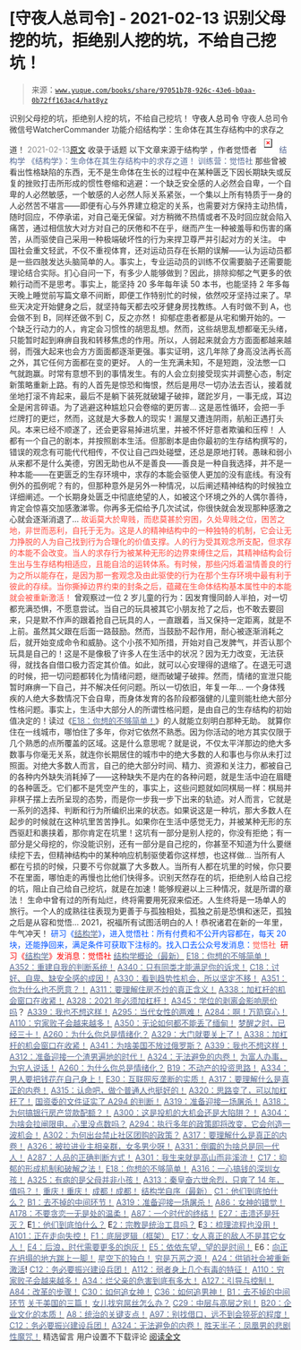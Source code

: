 # [守夜人总司令] - 2021-02-13 识别父母挖的坑，拒绝别人挖的坑，不给自己挖坑！

> 来源：[`www.yuque.com/books/share/97051b78-926c-43e6-b0aa-0b72ff163ac4/hat8yz`](https://www.yuque.com/books/share/97051b78-926c-43e6-b0aa-0b72ff163ac4/hat8yz)

<ne-p id="520f42f3293818f927861ebbd5b15da4_p_0" data-lake-id="520f42f3293818f927861ebbd5b15da4_p_0"><ne-text id="uc75fb9fb" style="color: rgb(51, 51, 51);">识别父母挖的坑，拒绝别人挖的坑，不给自己挖坑！</ne-text></ne-p> <ne-p id="f007f21ee819ac2af53948748f22cef6" data-lake-id="f007f21ee819ac2af53948748f22cef6"><ne-text id="u24c78d53" ne-fontsize="14">守夜人总司令</ne-text></ne-p> <ne-p id="84718c2323ac9fec4b33a38a64206212" data-lake-id="84718c2323ac9fec4b33a38a64206212"><ne-text id="uc7736ffa" ne-fontsize="14" ne-bold="true" style="color: rgb(51, 51, 51);">守夜人总司令</ne-text></ne-p> <ne-p id="1d18eb4fe023f58526361639eb6484bd" data-lake-id="1d18eb4fe023f58526361639eb6484bd"><ne-text id="ucebb01e4" ne-fontsize="14" style="color: rgb(51, 51, 51);">微信号</ne-text><ne-text id="ud356591f" ne-fontsize="14" style="color: rgb(51, 51, 51);">WatcherCommander</ne-text></ne-p> <ne-p id="47417e53eb18b25fa6b48b6207882d65" data-lake-id="47417e53eb18b25fa6b48b6207882d65"><ne-text id="u2d423971" ne-fontsize="14" style="color: rgb(51, 51, 51);">功能介绍</ne-text><ne-text id="u8ffa167a" ne-fontsize="14" style="color: rgb(51, 51, 51);">结构学：生命体在其生存结构中的求存之道！</ne-text></ne-p> <ne-p id="013f60d7453ada8a7cd8ee310ec455e2" data-lake-id="013f60d7453ada8a7cd8ee310ec455e2"><ne-text id="u619b3574" style="color: rgb(140, 140, 140);">2021-02-13</ne-text>[<ne-text id="uac5c87ea" ne-fontsize="14">原文</ne-text>](https://mp.weixin.qq.com/s?__biz=MzAxNDk1NjI2Mw==&mid=2247486426&idx=1&sn=8707934ad2fe2f8017d6b7810fd61c17&chksm=9b8a2852acfda1441fded7bab2456dd2493073ad3e5d541e1080d1739879b86c25a3a61df79a&scene=27#wechat_redirect&cpage=10)</ne-p> <ne-p id="a910c3b2720d629129a7f2eb62b65b5a" data-lake-id="a910c3b2720d629129a7f2eb62b65b5a"><ne-text id="u841fea78" style="color: rgb(51, 51, 51);">收录于话题</ne-text></ne-p> <ne-p id="4e5188fd93d864a64d67cb3fb014fc37" data-lake-id="4e5188fd93d864a64d67cb3fb014fc37"><ne-text id="u01d4c02f" ne-fontsize="14" style="color: rgb(51, 51, 51);">以下文章来源于结构学 ，作者觉悟者</ne-text></ne-p> <ne-p id="f100cc002fe794197334a7fc20f2602f" data-lake-id="f100cc002fe794197334a7fc20f2602f"><ne-card data-card-name="image" data-card-type="inline" id="w5oLG" ne-fontsize="14" data-event-boundary="card" style="color: rgb(87, 107, 149);">![](img/de22a28fee406c3f2d0f09b7a6f56bdc.png)  <ne-p id="cdd807d5bc3b16fcc5acefccd7ae520c" data-lake-id="cdd807d5bc3b16fcc5acefccd7ae520c"><ne-text id="ub25fbfb9" style="color: rgb(87, 107, 149);">结构学</ne-text></ne-p> <ne-p id="da00180401e56cd7940112199f24a7cf" data-lake-id="da00180401e56cd7940112199f24a7cf"><ne-text id="u02c26451" style="color: rgb(87, 107, 149);">《结构学》：生命体在其生存结构中的求存之道！ 训练营：觉悟社</ne-text></ne-p> <ne-p id="efba45ccb9b8b502ae2eb9994576f039" data-lake-id="efba45ccb9b8b502ae2eb9994576f039"><ne-text id="u906228c1" style="color: rgb(51, 51, 51);">那些曾被看出性格缺陷的东西，无不是生命体在生长的过程中在某种匮乏下因长期缺失或反复的挫败打击所形成的惯性卷缩和逃避：一个缺乏安全感的人必然会自卑，一个自卑的人必然敏感，一个敏感的人必然人际关系紧张，一个集以上所有特质于一身的人必然苦不堪言——即便有心与外界建立稳定的关系，也需要对方保持主动热情，随时回应，不停承诺，对自己毫无保留。对方稍微不热情或者不及时回应就会陷入痛苦，通过相信放大对方对自己的厌倦和不在乎，继而产生一种被羞辱和伤害的痛苦，从而驱使自己采用一种极端破坏性的行为来捍卫尊严并引起对方的关注。</ne-text></ne-p> <ne-p id="7d7a1f0377cee5486c0800afe0f015d7" data-lake-id="7d7a1f0377cee5486c0800afe0f015d7"><ne-text id="u56d54798" style="color: rgb(51, 51, 51);">中国社会重文轻武，不仅不重视体育，还对运动员存在长期的误解——认为运动员都是一些四肢发达头脑简单的人。事实上，专业运动员的训练不仅需要脑子还需要能理论结合实际。扪心自问一下，有多少人能够做到？因此，排除抑郁之气更多的依赖行动而不是思考。事实上，能坚持 20 多年每年读 50 本书，也能坚持 2 年多每天晚上睡觉前写篇文章不间断，即便工作特别忙的时候，依然咬牙坚持过来了。早些天决定开始健身之后，就坚持每天都去咬牙健身房找教练。人有时做不到 A，也会做不到 B，同样还做不到 C，反之亦然！</ne-text></ne-p> <ne-p id="3a661c8c8b4f836ae86333ce9820f519" data-lake-id="3a661c8c8b4f836ae86333ce9820f519"><ne-text id="uae79fba5" style="color: rgb(51, 51, 51);">抑郁症患者都是从宅和懒开始的。一个缺乏行动力的人，肯定会习惯性的胡思乱想。然而，这些胡思乱想都毫无头绪，只能暂时起到麻痹自我和转移焦虑的作用。所以，人弱起来就会方方面面都越来越弱，而强大起来也会方方面面都逐渐更强。事实证明，这几年除了身高没法再长高之外，其它任何方面都在变的更好。</ne-text></ne-p> <ne-p id="bcd02022e21f167c3b16dace611038fc" data-lake-id="bcd02022e21f167c3b16dace611038fc"><ne-text id="u6760e883" style="color: rgb(51, 51, 51);">人的一生充满未知，不是短跑，没法憋一口气就跑赢。时常有意想不到的事情发生。有的人会立刻接受现实并调整心态，制定新策略重新上路。有的人首先是惊恐和悔恨，然后是用尽一切办法去否认，接着就坐地打滚不肯起来，最后不是躺下装死就破罐子破摔，蹉跎岁月，一事无成，耳边全是闲言碎语。为了逃避这种尴尬只会卷缩的更厉害… 这是恶性循环，会把一手烂牌打的更烂，然而，这就是大多数人的现实！漏屋又遭连阴雨，航船正遇打头风。本来已经不顺遂了，还会更容易掉进坑里，并被不怀好意者欺骗和压榨！</ne-text></ne-p> <ne-p id="cd9169be19bd2f4caf8330c432ead0b9" data-lake-id="cd9169be19bd2f4caf8330c432ead0b9"><ne-text id="ufc50d960" style="color: rgb(51, 51, 51);">人都有一个自己的剧本，并按照剧本生活。但那剧本是由你最初的生存结构撰写的，错误的观念有可能代代相传，不仅让自己四处碰壁，还总是原地打转。愚昧和弱小从来都不是什么美德，穷困无助也从不是善良——善良是一种自我选择，并不是一种本能——在更匮乏的生存环境中，求存的本能会驱使人更加的没有底线。有没有例外的孤例呢？有的，但那种意外是另外一种情况，以后阐述精神结构的时候独立详细阐述。一个长期身处匮乏中彻底绝望的人，如被这个环境之外的人偶尔善待，肯定会惊喜交加感激涕零。你再多无偿给予几次试试，你很快就会发现那种感激之心就会逐渐消退了…</ne-text></ne-p> <ne-p id="e5c2836c5d8c7458d9adc68bf1d78ed2" data-lake-id="e5c2836c5d8c7458d9adc68bf1d78ed2"><ne-text id="u3b608c03" style="color: rgb(255, 76, 65);">故诟莫大於卑贱，而悲莫甚於穷困，久处卑贱之位，困苦之地，非世而恶利，自托于无为。这是人的精神结构中的一种独特的机制，它会让无力挣脱的人为自己找到行为合理化的价值支撑。人的行为受其观念所支配，但求存的本能不会改变。当人的求存行为被某种无形的边界束缚住之后，其精神结构会衍生出与生存结构相适应，且能自洽的运转体系。有时候，那些闪烁着温情善良的行为之所以能存在，是因为那一套观念及由此驱使的行为在那个生存环境中最有利于彼此的存续。当你撕掉边界约束的封条之后，蕴藏在生命体结构基本属性中的本能就会被重新激活！</ne-text></ne-p> <ne-p id="fb753a108497b266b83d4d909a3c18de" data-lake-id="fb753a108497b266b83d4d909a3c18de"><ne-text id="u9d0d116b" style="color: rgb(51, 51, 51);">曾观察过一位 2 岁儿童的行为：因发育慢同龄人半拍，对一切都充满恐惧，不愿意尝试。当自己的玩具被其它小朋友抢了之后，也不敢去要回来，只是默不作声的跟着抢自己玩具的人，一直跟着，当又保持一定距离，就是不上前。虽然其父跟在后面一路鼓励。然而，当鼓励不起作用，耐心被逐渐消耗之后，就开始变成命令和威胁。这个小孩不知所措，开始对自己发脾气，并否认那个玩具是自己的！这是不是像极了许多人在生活中的状况？因为无力改变，无法获得，就找各自借口极力否定其价值。如此，就可以心安理得的退缩了。在退无可退的时候，把一切问题都转化为情绪问题，继而破罐子破摔。然而，情绪的宣泄只能暂时麻痹一下自己，并不解决任何问题。所以一切依旧，年复一年…</ne-text></ne-p> <ne-p id="c56a6831f79061bcc1a7d5d7f86e599d" data-lake-id="c56a6831f79061bcc1a7d5d7f86e599d"><ne-text id="u4eb20762" style="color: rgb(51, 51, 51);">一个身体残疾的人绝大多数情况下会自卑，而身体发育的各阶段都强健的儿童则能杜绝大部分性格问题。事实上，生活中大部分人的所谓性格问题，是由自己的生存结构的初始值决定的！读过《</ne-text>[<ne-text id="ua3e89b55" style="color: rgb(87, 107, 149);">E18：你想的不够简单！</ne-text>](http://mp.weixin.qq.com/s?__biz=MzIzMDYwOTM0Mg==&mid=2247484775&idx=1&sn=2a8e810e281cd7fe5a4db49002b193d2&chksm=e8b19db6dfc614a0e3360f0d54949c40138c27b184c114a44feaa394bd4400073dbbedf6a049&scene=21#wechat_redirect)<ne-text id="u39a1b7d8" style="color: rgb(51, 51, 51);">》的人就能立刻明白那种无助。</ne-text></ne-p> <ne-p id="b58df57a2ac8f5293fea4f4a7094d645" data-lake-id="b58df57a2ac8f5293fea4f4a7094d645"><ne-text id="uacaccf4b" style="color: rgb(51, 51, 51);">就算你住在一线城市，哪怕住了多年，你对它依然不熟悉。因为你活动的地方其实仅限于几个熟悉的点所覆盖的区域。这是什么意思呢？就是说，不仅太平洋那边的绝大多数事与你毫无关系，就连你长期居住的城市中的绝大多数的人和事也与你从未打过照面。对绝大多数人而言，自己的绝大部分时间、精力、资源和关注力，都被自己的各种内外缺失消耗掉了——这种缺失不是内在的各种问题，就是生活中迫在眉睫的各种匮乏。它们都不是凭空产生的，事实上，这些问题就如同棋局一样：棋局并非棋子摆上去所呈现的态势，而是你一步我一步下出来的轨迹。对人而言，它就是一系列的选择、判断和行为所编织出来的状态。如果说这是一种坑，那大多数人在起步的时候就在这种坑里苦苦挣扎。如果你在生活中感觉无力，并被某种无形的东西驱赶和裹挟着，那你肯定在坑里！</ne-text><ne-text id="u51f24381" ne-bold="true" style="color: rgb(51, 51, 51);">这坑有一部分是别人挖的，你没有拒绝；有一部分是父母挖的，你没能识别，还有一部分是自己挖的，你甚至不知道为什么要继续挖下去，但精神结构中的某种响应机制驱使着你这样想，也这样做…</ne-text></ne-p> <ne-p id="822598179b3d918c919c77369c817288" data-lake-id="822598179b3d918c919c77369c817288"><ne-text id="ubbd83c10" style="color: rgb(51, 51, 51);">当所有人都在亏损的时候，只要不亏你就赢了大多数人。</ne-text><ne-text id="uc970e558" ne-bold="true" style="color: rgb(51, 51, 51);">当所有人都在坑里的时候，你只要不在里面，哪怕走的再慢也比他们快得多。识别天然存在的坑，拒绝别人给自己挖的坑，阻止自己给自己挖坑，就是在加速！能够规避以上三种情况，就是所谓的章法！</ne-text></ne-p> <ne-p id="947daaf9a9efb70d227be3d444983c61" data-lake-id="947daaf9a9efb70d227be3d444983c61"><ne-text id="u94dbb28a" style="color: rgb(47, 48, 52);">生命中曾有过的所有灿烂，终将需要用死寂来偿还。人生终将是一场单人的旅行。一个人的成熟往往表现为更善于与孤独相处，孤独之前是恐惧和迷茫，孤独之后是从容和觉悟…</ne-text></ne-p> <ne-p id="27b0e611d9ac37b7298ac68e429c6fd0" data-lake-id="27b0e611d9ac37b7298ac68e429c6fd0"><ne-text id="u8b1d8e51" style="color: rgb(51, 51, 51);">2021，祝福所有试图活明白的人！恭祝诸君在新的一年里，牛气冲天！</ne-text></ne-p> <ne-p id="c46ad0d89462aa4e8e43bcc239b62067" data-lake-id="c46ad0d89462aa4e8e43bcc239b62067"><ne-text id="u5f01f4a5" ne-bold="true" style="color: rgb(0, 82, 255);">研习《</ne-text>[<ne-text id="u2c0a32db" ne-bold="true" style="color: rgb(87, 107, 149);">结构学</ne-text>](https://mp.weixin.qq.com/mp/appmsgalbum?action=getalbum&album_id=1318317199878225920&__biz=MzAxNDk1NjI2Mw==#wechat_redirect)<ne-text id="u4e4381ad" ne-bold="true" style="color: rgb(0, 82, 255);">》，进入觉悟社：所有付费和不公开内容都在，每天 20 块，还能挣回来，满足条件可获取下注标的。</ne-text><ne-text id="u8f7d9694" style="color: rgb(0, 82, 255);">找入口去公众号发消息：</ne-text><ne-text id="u43976ab6" ne-bold="true" style="color: rgb(255, 76, 65);">觉悟社 </ne-text></ne-p> <ne-p id="811e84c01982269615295ba2bfb05931" data-lake-id="811e84c01982269615295ba2bfb05931"><ne-text id="ub2262f5f" style="color: rgb(255, 0, 0);">研习《</ne-text>[<ne-text id="u4b4760d3" style="color: rgb(87, 107, 149);">结构学</ne-text>](https://mp.weixin.qq.com/mp/appmsgalbum?action=getalbum&album_id=1318317199878225920&__biz=MzAxNDk1NjI2Mw==#wechat_redirect)<ne-text id="u285ad199" style="color: rgb(255, 0, 0);">》发消息</ne-text><ne-text id="u52de620d" ne-bold="true" style="color: rgb(255, 0, 0);">：觉悟社</ne-text></ne-p>  <ne-p id="50971bcbda7c87d0cdb949b94b2614b9" data-lake-id="50971bcbda7c87d0cdb949b94b2614b9"><ne-card data-card-name="image" data-card-type="inline" id="EDlac" data-event-boundary="card" style="color: rgb(51, 51, 51);"><ne-p id="9df63a4c65758c51ce658b88e0da54d5" data-lake-id="9df63a4c65758c51ce658b88e0da54d5">[<ne-text id="uc2ab82ea" style="color: rgb(87, 107, 149);">结构学概论（最新）</ne-text>](http://mp.weixin.qq.com/s?__biz=MzAxNDk1NjI2Mw==&mid=2247485167&idx=1&sn=d5e962eff4a8e9770c83bc87d19d07f3&chksm=9b8a2567acfdac7154f7a62996dca874e5d186b44f3d120dcb633760318788c42d304e325313&scene=21#wechat_redirect)</ne-p> <ne-p id="87d11159cd5f567979f7498bcbe0085b" data-lake-id="87d11159cd5f567979f7498bcbe0085b">[<ne-text id="u88666232" style="color: rgb(87, 107, 149);">E18：你想的不够简单！</ne-text>](http://mp.weixin.qq.com/s?__biz=MzIzMDYwOTM0Mg==&mid=2247484775&idx=1&sn=2a8e810e281cd7fe5a4db49002b193d2&chksm=e8b19db6dfc614a0e3360f0d54949c40138c27b184c114a44feaa394bd4400073dbbedf6a049&scene=21#wechat_redirect)</ne-p> <ne-p id="3a17d268c46d70a398782c004ab1a20d" data-lake-id="3a17d268c46d70a398782c004ab1a20d">[<ne-text id="ua4e2b400" style="color: rgb(87, 107, 149);">A352：重建自我的判断系统！</ne-text>](http://mp.weixin.qq.com/s?__biz=MzIzMDYwOTM0Mg==&mid=2247485248&idx=1&sn=6544dd3fe1a7f01e9e8c4b6f68e33412&chksm=e8b19f91dfc61687f9ad611ebd33d2e9d0e0786972e86b90750f1d1b517162cbb99ec1afafa0&scene=21#wechat_redirect)</ne-p> <ne-p id="80abb248ab838a83adadb2a8c8023e97" data-lake-id="80abb248ab838a83adadb2a8c8023e97">[<ne-text id="u8c094eee" style="color: rgb(87, 107, 149);">A340：只有同类才能满足你的诉求！</ne-text>](http://mp.weixin.qq.com/s?__biz=MzIzMDYwOTM0Mg==&mid=2247485171&idx=1&sn=340c944cffbf00d8aa8dfe2e0a2d78e2&chksm=e8b19e22dfc61734def9c4a0bdfedddcd1836cdc2cf695018a942730a9ca804fe4ebe5a77bec&scene=21#wechat_redirect)</ne-p> <ne-p id="b4b29721e16d80b5c795a62b741ef86e" data-lake-id="b4b29721e16d80b5c795a62b741ef86e">[<ne-text id="u29b3217c" ne-bold="true" style="color: rgb(87, 107, 149);">C18：讨好、自卑、缺安全感的成因！</ne-text>](http://mp.weixin.qq.com/s?__biz=MzIzMDYwOTM0Mg==&mid=2247485189&idx=1&sn=5714d52391f1241d0235bb56c0b09a85&chksm=e8b19fd4dfc616c2059b4c7ecd4575ba9f4810f8559aa5c752d84f4ac8df4c1d6f2381d83389&scene=21#wechat_redirect)</ne-p> <ne-p id="f77e0b05c90d51ef20de0813c4eda4c7" data-lake-id="f77e0b05c90d51ef20de0813c4eda4c7">[<ne-text id="u02a8429a" style="color: rgb(87, 107, 149);">A330：看到趋势性机会，所以坚定不移！</ne-text>](http://mp.weixin.qq.com/s?__biz=MzIzMDYwOTM0Mg==&mid=2247485097&idx=1&sn=029f58e90141f7c4f18ef6ab40373e19&chksm=e8b19e78dfc6176ea3034b9a8f0a03e5f177c973262e7cebc5b5508215ce61a425c5a542f301&scene=21#wechat_redirect)</ne-p> <ne-p id="891f80960fa35fad821d33e174be3a92" data-lake-id="891f80960fa35fad821d33e174be3a92">[<ne-text id="uf6819f2a" style="color: rgb(87, 107, 149);">A351：你为什么也不愿意？！</ne-text>](http://mp.weixin.qq.com/s?__biz=MzIzMDYwOTM0Mg==&mid=2247485242&idx=1&sn=f4a01a5936322120b0b158f225bc78de&chksm=e8b19febdfc616fd2eb1558a3b7c748ecc497a3af00aec5b5c5ca8042cc52eb7d0af7befa399&scene=21#wechat_redirect)</ne-p> <ne-p id="952c729098db72b2f93ada05279942c2" data-lake-id="952c729098db72b2f93ada05279942c2">[<ne-text id="uafe1a4cd" ne-bold="true" style="color: rgb(87, 107, 149);">A311：要理解住房不炒的真正含义！</ne-text>](http://mp.weixin.qq.com/s?__biz=MzIzMDYwOTM0Mg==&mid=2247484959&idx=1&sn=090583ec50bfd9febec1de463c2672f6&chksm=e8b19ecedfc617d8629080f6745c8de013cfe875de26eef6767b2d5c10782650223ed15f807b&scene=21#wechat_redirect)</ne-p> <ne-p id="e1249429b228f83a2fdc6c81fdcd0586" data-lake-id="e1249429b228f83a2fdc6c81fdcd0586">[<ne-text id="udb991284" ne-bold="true" style="color: rgb(87, 107, 149);">A338：加杠杆的机会窗口在收紧！</ne-text>](http://mp.weixin.qq.com/s?__biz=MzIzMDYwOTM0Mg==&mid=2247485155&idx=1&sn=64150dffebcd42af4fabc29e145fc218&chksm=e8b19e32dfc61724820d009af4a07a1d22174ba51e61af0553235937475410c8bbee54fa81ad&scene=21#wechat_redirect)</ne-p> <ne-p id="fac1fed4b0d5262f95b42af7957c345d" data-lake-id="fac1fed4b0d5262f95b42af7957c345d">[<ne-text id="u7e0861c6" ne-bold="true" style="color: rgb(87, 107, 149);">A328：2021 年必须加杠杆！</ne-text>](http://mp.weixin.qq.com/s?__biz=MzIzMDYwOTM0Mg==&mid=2247485087&idx=1&sn=24d72f6a71bddb8954a03be5db246538&chksm=e8b19e4edfc617587a8ae645885a89ab8c3c6f67730a026d9c7c9a94ab3051ca480302147fc0&scene=21#wechat_redirect)</ne-p> <ne-p id="ddfb215f9819a97b0c51d8025933c1eb" data-lake-id="ddfb215f9819a97b0c51d8025933c1eb">[<ne-text id="u436c1e4e" ne-bold="true" style="color: rgb(87, 107, 149);">A345：学位的剥离会影响房价吗</ne-text>](http://mp.weixin.qq.com/s?__biz=MzIzMDYwOTM0Mg==&mid=2247485208&idx=1&sn=ac3653b56fc18a4a6a809139f935bc45&chksm=e8b19fc9dfc616dfa31b0baf15aa90d994ef8a1262e0fd515739c06698cd0673d1d46e6e4c4f&scene=21#wechat_redirect)<ne-text id="ud8e61299" ne-bold="true" style="color: rgb(51, 51, 51);">？</ne-text></ne-p> <ne-p id="8b6cd1a4dc11a14cb00c5a61c5fc3bec" data-lake-id="8b6cd1a4dc11a14cb00c5a61c5fc3bec">[<ne-text id="u58013e1d" style="color: rgb(87, 107, 149);">A339：我也不想这样！</ne-text>](http://mp.weixin.qq.com/s?__biz=MzIzMDYwOTM0Mg==&mid=2247485177&idx=1&sn=e02641dfcdd16047e9df52c8397557c0&chksm=e8b19e28dfc6173e9a660e9a17835123f6a086e5609ca691f46fe3f03cf0fdceb6a9322eabc0&scene=21#wechat_redirect)</ne-p> <ne-p id="b840012170df75ee8cbd77966d446e11" data-lake-id="b840012170df75ee8cbd77966d446e11">[<ne-text id="u5ce5f927" ne-fontsize="13" style="color: rgb(87, 107, 149);">A295：当代女性的两难！</ne-text>](http://mp.weixin.qq.com/s?__biz=MzIzMDYwOTM0Mg==&mid=2247484854&idx=1&sn=6851afe306f7b89d23728018ea32b7f2&chksm=e8b19d67dfc61471955b15021ac11c5fff9f1607977e9df1bd2bbfabc2deb3dea5c98e369c55&scene=21#wechat_redirect)</ne-p> <ne-p id="2ceff3261f18ef14927f7bfae4629ce2" data-lake-id="2ceff3261f18ef14927f7bfae4629ce2">[<ne-text id="uaf289684" ne-fontsize="13" style="color: rgb(87, 107, 149);">A284：啊！万箭穿心！</ne-text>](http://mp.weixin.qq.com/s?__biz=MzAxNDk1NjI2Mw==&mid=2247486135&idx=1&sn=e950149b9b9147e9199cfc6093605950&chksm=9b8a293facfda029419b911d4b4fa91c73bbaf695b206df2cf15124d843f4bf4b80673baa394&scene=21#wechat_redirect)</ne-p> <ne-p id="ebb037729821c836b3d63fde7a161803" data-lake-id="ebb037729821c836b3d63fde7a161803">[<ne-text id="udbaf5303" ne-fontsize="13" style="color: rgb(87, 107, 149);">A110：穷家败子会越来越多！</ne-text>](http://mp.weixin.qq.com/s?__biz=MzAxNDk1NjI2Mw==&mid=2247484897&idx=1&sn=84e1c8a85eb385c04f400095d47d55eb&chksm=9b8a2669acfdaf7f7a431a12c057023ae123aaa855b0f9d48a98c21eae27788632beb60765c9&scene=21#wechat_redirect)</ne-p> <ne-p id="53e6f70750d5a318da73f6c899310f52" data-lake-id="53e6f70750d5a318da73f6c899310f52">[<ne-text id="u43dd04b7" ne-fontsize="13" style="color: rgb(87, 107, 149);">A350：无论如何都不能丢了缅甸！</ne-text>](http://mp.weixin.qq.com/s?__biz=MzIzMDYwOTM0Mg==&mid=2247485236&idx=1&sn=7b5c01f0568ece7a5285e2f421320b3e&chksm=e8b19fe5dfc616f30e3a2a26ad1661a1c59c14dea0a323df62c8b2090136965c6158d4a57238&scene=21#wechat_redirect)</ne-p> <ne-p id="de6ea16f9e3a52104f53acf636fa7e04" data-lake-id="de6ea16f9e3a52104f53acf636fa7e04">[<ne-text id="u4a92e5a7" ne-fontsize="13" ne-bold="true" style="color: rgb(87, 107, 149);">梦醒之时，已经三十！</ne-text>](http://mp.weixin.qq.com/s?__biz=MzIzMDYwOTM0Mg==&mid=2247484378&idx=1&sn=e3a058584a13d7a5267315113964280d&chksm=e8b19b0bdfc6121df4af4b77d2d826fd0f4132ccfdee48132ce8cf86eb1ba45b898be83d1dc7&scene=21#wechat_redirect)</ne-p> <ne-p id="6da53019a45836f0ffdfc1ee1463a033" data-lake-id="6da53019a45836f0ffdfc1ee1463a033">[<ne-text id="u185c1fa0" ne-fontsize="13" ne-bold="true" style="color: rgb(87, 107, 149);">A260：为什么你总是情绪化？</ne-text>](http://mp.weixin.qq.com/s?__biz=MzAxNDk1NjI2Mw==&mid=2247485923&idx=1&sn=6e1e4a5b0b44a3ac652fe5b32b56ac07&chksm=9b8a2a6bacfda37d56d0717875b11867d9f7426fb815a36f43aebb438d135b81c8d69c3ab006&scene=21#wechat_redirect)</ne-p> <ne-p id="404d072d25cbb691014f51c0880a7ef4" data-lake-id="404d072d25cbb691014f51c0880a7ef4">[<ne-text id="ua361cac1" ne-bold="true" style="color: rgb(87, 107, 149);">A329：大门就要关上了！</ne-text>](http://mp.weixin.qq.com/s?__biz=MzIzMDYwOTM0Mg==&mid=2247485111&idx=1&sn=2083ce35e0b472ce7526e85113d70dac&chksm=e8b19e66dfc61770d3c57843c16c77a0b5591d5f80191b03f4a0013c4a65b1b8c86de2f8361b&scene=21#wechat_redirect)</ne-p> <ne-p id="c13a3efa947f56e11607bb84da897c64" data-lake-id="c13a3efa947f56e11607bb84da897c64">[<ne-text id="ufd2f9521" ne-bold="true" style="color: rgb(87, 107, 149);">A338：加杠杆的机会窗口在收紧！</ne-text>](http://mp.weixin.qq.com/s?__biz=MzIzMDYwOTM0Mg==&mid=2247485155&idx=1&sn=64150dffebcd42af4fabc29e145fc218&chksm=e8b19e32dfc61724820d009af4a07a1d22174ba51e61af0553235937475410c8bbee54fa81ad&scene=21#wechat_redirect)</ne-p> <ne-p id="e6c0a0989173be5ca861e324f79556d6" data-lake-id="e6c0a0989173be5ca861e324f79556d6">[<ne-text id="uec65a795" style="color: rgb(87, 107, 149);">A341：为啥美国不放过俄罗斯？</ne-text>](http://mp.weixin.qq.com/s?__biz=MzIzMDYwOTM0Mg==&mid=2247485182&idx=1&sn=edea5a45938d0c41a416b667a4901947&chksm=e8b19e2fdfc617391b6ec309954594bc8c3011270bb559f9d327fed1a8d6753b6a63a23b2cc4&scene=21#wechat_redirect)</ne-p> <ne-p id="d863bbd6cd0a210abcb3f603e7d15016" data-lake-id="d863bbd6cd0a210abcb3f603e7d15016">[<ne-text id="ubbe52cd4" style="color: rgb(87, 107, 149);">A339：我也不想这样！</ne-text>](http://mp.weixin.qq.com/s?__biz=MzIzMDYwOTM0Mg==&mid=2247485177&idx=1&sn=e02641dfcdd16047e9df52c8397557c0&chksm=e8b19e28dfc6173e9a660e9a17835123f6a086e5609ca691f46fe3f03cf0fdceb6a9322eabc0&scene=21#wechat_redirect)</ne-p> <ne-p id="e4820505b93e8f65aac5ff6c7f2ceb71" data-lake-id="e4820505b93e8f65aac5ff6c7f2ceb71">[<ne-text id="uaa4a61e2" style="color: rgb(87, 107, 149);">A312：准备迎接一个渣男遍地的时代！</ne-text>](http://mp.weixin.qq.com/s?__biz=MzIzMDYwOTM0Mg==&mid=2247485150&idx=1&sn=baa95cd39e02e12f3aa991688f270577&chksm=e8b19e0fdfc61719f0cb271221c85862256ffadd3003f676e9d3eff398e39fd3b95acc7d6885&scene=21#wechat_redirect)</ne-p> <ne-p id="dd04f10a8d7c8559d8269c32e6cb7e0f" data-lake-id="dd04f10a8d7c8559d8269c32e6cb7e0f">[<ne-text id="uc628ce46" style="color: rgb(87, 107, 149);">A324：无法避免的内卷！</ne-text>](http://mp.weixin.qq.com/s?__biz=MzAxNDk1NjI2Mw==&mid=2247486351&idx=1&sn=416223e7bbe181ac9d64767f073152d1&chksm=9b8a2807acfda11139d7bb034b96551e34563b5f21310b05ac2aa8808c12fb592aedd4ee3bf5&scene=21#wechat_redirect)</ne-p> <ne-p id="c1d7ffbe7bdc2b8adb49bc21ccdbb0d5" data-lake-id="c1d7ffbe7bdc2b8adb49bc21ccdbb0d5">[<ne-text id="ufc8df9c1" style="color: rgb(87, 107, 149);">为富人办事，为穷人说话！</ne-text>](http://mp.weixin.qq.com/s?__biz=MzIzMDYwOTM0Mg==&mid=2247484462&idx=1&sn=195ebab17907fba73c69ae7a11bc40ad&chksm=e8b19cffdfc615e9b2f88327d492813afa3656859f4d67a6d831ac1cf684a54b760a8b8edcd6&scene=21#wechat_redirect)</ne-p> <ne-p id="e39be49b74d7357fcbc72acee423bc48" data-lake-id="e39be49b74d7357fcbc72acee423bc48">[<ne-text id="udd654c2c" style="color: rgb(87, 107, 149);">A260：为什么你总是情绪化？</ne-text>](http://mp.weixin.qq.com/s?__biz=MzAxNDk1NjI2Mw==&mid=2247485923&idx=1&sn=6e1e4a5b0b44a3ac652fe5b32b56ac07&chksm=9b8a2a6bacfda37d56d0717875b11867d9f7426fb815a36f43aebb438d135b81c8d69c3ab006&scene=21#wechat_redirect)</ne-p> <ne-p id="7cc87b519de5c50022d096e0dbc20095" data-lake-id="7cc87b519de5c50022d096e0dbc20095">[<ne-text id="u83dd88c6" style="color: rgb(87, 107, 149);">B19：不动产的投资思路！</ne-text>](http://mp.weixin.qq.com/s?__biz=MzIzMDYwOTM0Mg==&mid=2247484069&idx=1&sn=a13a6e590a21b27fd1356718b3a2dcd3&chksm=e8b19a74dfc613622b23c7233732cbb1d499c75f9b7ac3047cdeaee3a34eeae7d3b4871429f1&scene=21#wechat_redirect)</ne-p> <ne-p id="8a59debac1811245b048378e9256eed8" data-lake-id="8a59debac1811245b048378e9256eed8">[<ne-text id="u1507e84f" ne-bold="true" style="color: rgb(87, 107, 149);">A334：男人要把钱花在自己身上！</ne-text>](http://mp.weixin.qq.com/s?__biz=MzIzMDYwOTM0Mg==&mid=2247485123&idx=1&sn=7a3e012167fe9f5c1555cddb7a08cc1e&chksm=e8b19e12dfc6170437185bd55475c22d1e0306d191d5cdb9c20223576d8a44e4c6d116b89e69&scene=21#wechat_redirect)</ne-p> <ne-p id="9c407d4d957d3de5432f7997adf178cf" data-lake-id="9c407d4d957d3de5432f7997adf178cf">[<ne-text id="ua7fb232f" ne-bold="true" style="color: rgb(87, 107, 149);">E30：互联网反垄断的实质！</ne-text>](http://mp.weixin.qq.com/s?__biz=MzIzMDYwOTM0Mg==&mid=2247485082&idx=1&sn=c8b4d505292d900ca750fa2a4541cc88&chksm=e8b19e4bdfc6175d3ce68f21fb0530372d2723fa81da0a447f3b7e60c39e37804456fa006cab&scene=21#wechat_redirect)</ne-p> <ne-p id="089ad48a0527ab98889e5ca6b8130800" data-lake-id="089ad48a0527ab98889e5ca6b8130800">[<ne-text id="u7b310cab" ne-bold="true" style="color: rgb(87, 107, 149);">A317：要理解什么是真正的内卷！</ne-text>](http://mp.weixin.qq.com/s?__biz=MzIzMDYwOTM0Mg==&mid=2247485061&idx=1&sn=ca29269a607917fc496e804188be831d&chksm=e8b19e54dfc617420d461820d8dd260c6fc1be85fb3e11bc1ebf0f9227e7be5ebb50f9ff2bdf&scene=21#wechat_redirect)</ne-p> <ne-p id="5898d7fe1acc0c5b26c38eb3eef66a71" data-lake-id="5898d7fe1acc0c5b26c38eb3eef66a71">[<ne-text id="u56e6140d" ne-bold="true" style="color: rgb(87, 107, 149);">A315：认命吧，做个普通人也挺好的！</ne-text>](http://mp.weixin.qq.com/s?__biz=MzIzMDYwOTM0Mg==&mid=2247485008&idx=1&sn=bcaf70c42d4676c8f69de9f9ead1e495&chksm=e8b19e81dfc617973ba40200519407186760e32843fc6f379020da6160b0ba89870dadcae5fa&scene=21#wechat_redirect)</ne-p> <ne-p id="f0d8f742fc1075209eefacfbd371e195" data-lake-id="f0d8f742fc1075209eefacfbd371e195">[<ne-text id="u9b78ee5c" ne-fontsize="13" ne-bold="true" style="color: rgb(87, 107, 149);">A320：思路变了，可以加杠杆了！</ne-text>](http://mp.weixin.qq.com/s?__biz=MzIzMDYwOTM0Mg==&mid=2247485041&idx=1&sn=add2174fa42806f885a456a072ee4fee&chksm=e8b19ea0dfc617b6734e013f780112fdd88f28ad5312ce423fea1d75da4c3757660dab175208&scene=21#wechat_redirect)</ne-p> <ne-p id="ab96c59c691dc1d6987c62dd1979ae18" data-lake-id="ab96c59c691dc1d6987c62dd1979ae18">[<ne-text id="u9c00cc89" ne-fontsize="13" ne-bold="true" style="color: rgb(87, 107, 149);">国资委的文件证实了 A294 的判断！</ne-text>](http://mp.weixin.qq.com/s?__biz=MzIzMDYwOTM0Mg==&mid=2247484994&idx=1&sn=83c3c5b2335489f457b8e54e221af20e&chksm=e8b19e93dfc61785af473d8542a982e70bfc3f2c1a9837e105afba67f52e9b4f0f923e5e119f&scene=21#wechat_redirect)</ne-p> <ne-p id="95b9a061c2d8a68cbbc3fc3d7e015ed1" data-lake-id="95b9a061c2d8a68cbbc3fc3d7e015ed1">[<ne-text id="uc99541bb" ne-fontsize="13" ne-bold="true" style="color: rgb(87, 107, 149);">A319：准备迎接一场屠杀！</ne-text>](http://mp.weixin.qq.com/s?__biz=MzIzMDYwOTM0Mg==&mid=2247485036&idx=1&sn=ff52df7559e0a6ed8230922ebd2af71a&chksm=e8b19ebddfc617ab0eca4ed1a66c5227d328155954d6704be456950fb3926e59e5288f7877cf&scene=21#wechat_redirect)</ne-p> <ne-p id="f8b5a8c40dd3f7fae66e148af952b764" data-lake-id="f8b5a8c40dd3f7fae66e148af952b764">[<ne-text id="u3a5104fe" ne-fontsize="13" ne-bold="true" style="color: rgb(87, 107, 149);">A318：为何搞银行房产贷款配额？！</ne-text>](http://mp.weixin.qq.com/s?__biz=MzIzMDYwOTM0Mg==&mid=2247485031&idx=1&sn=c4af23061445755fdb12f1196c108b1d&chksm=e8b19eb6dfc617a015821fd94ff2d8f51a2cb8fb456ddd907206b615bf3240c1597d3618609c&scene=21#wechat_redirect)</ne-p> <ne-p id="8241687116cbcb8572e8f490d252e497" data-lake-id="8241687116cbcb8572e8f490d252e497">[<ne-text id="ue6d05713" ne-fontsize="13" ne-bold="true" style="color: rgb(87, 107, 149);">A300：这是投机的大机会还是大陷阱？！</ne-text>](http://mp.weixin.qq.com/s?__biz=MzIzMDYwOTM0Mg==&mid=2247484882&idx=1&sn=b103029f41e3aede94e1a45d035cd9ac&chksm=e8b19d03dfc614153863f37ca3f9204b451e2c02ad5ca8680c120e2458e628e5329c76b2d42c&scene=21#wechat_redirect)</ne-p> <ne-p id="e3b404bdeac6888951c79ee6e4a93762" data-lake-id="e3b404bdeac6888951c79ee6e4a93762">[<ne-text id="ud52fb40f" ne-fontsize="13" ne-bold="true" style="color: rgb(87, 107, 149);">A304：为啥会拉闸限电，心里没点数吗？</ne-text>](http://mp.weixin.qq.com/s?__biz=MzIzMDYwOTM0Mg==&mid=2247484921&idx=1&sn=0f74dcad5b3cecf8e438493543b5457e&chksm=e8b19d28dfc6143eb8a9bdcdc8a57259580a9267ecea4e54032b9a803540f314e3c6a3cb50ca&scene=21#wechat_redirect)</ne-p> <ne-p id="7921308d8d02bf80a134c032fc1b6ffa" data-lake-id="7921308d8d02bf80a134c032fc1b6ffa">[<ne-text id="ucb493c84" ne-fontsize="13" ne-bold="true" style="color: rgb(87, 107, 149);">A294：执行多年的政策即将改变，它会创造一波机会！</ne-text>](http://mp.weixin.qq.com/s?__biz=MzIzMDYwOTM0Mg==&mid=2247484849&idx=1&sn=5485cd1d6c511e883e25b0c7dd9e2e3e&chksm=e8b19d60dfc614764ffc8405dccf5b8120b31988f3c1cee74e384c06f0e39c3c81bef8263c3d&scene=21#wechat_redirect)</ne-p> <ne-p id="5beefd56f26f9f482100abd0af7ba411" data-lake-id="5beefd56f26f9f482100abd0af7ba411">[<ne-text id="ubedce746" ne-fontsize="13" ne-bold="true" style="color: rgb(87, 107, 149);">A302：为何出台禁止社区团购的政策？</ne-text>](http://mp.weixin.qq.com/s?__biz=MzIzMDYwOTM0Mg==&mid=2247484904&idx=1&sn=3b711f9bc2c47ba0ba432cf47d5832fb&chksm=e8b19d39dfc6142f8524aba7d5a15c694c1e25c19e2e662f6773219ace93c7354adf6878e54f&scene=21#wechat_redirect)</ne-p> <ne-p id="e25b8bc5946d8d85316bd317f1b664b9" data-lake-id="e25b8bc5946d8d85316bd317f1b664b9">[<ne-text id="u0c34eddb" style="color: rgb(87, 107, 149);">A317：要理解什么是真正的内卷！</ne-text>](http://mp.weixin.qq.com/s?__biz=MzIzMDYwOTM0Mg==&mid=2247485061&idx=1&sn=ca29269a607917fc496e804188be831d&chksm=e8b19e54dfc617420d461820d8dd260c6fc1be85fb3e11bc1ebf0f9227e7be5ebb50f9ff2bdf&scene=21#wechat_redirect)</ne-p> <ne-p id="7559eeeb75a4a199dff26b8b3fd279f6" data-lake-id="7559eeeb75a4a199dff26b8b3fd279f6">[<ne-text id="u3e78774d" style="color: rgb(87, 107, 149);">A326：被拉进业主相亲群，女多男少呀！</ne-text>](http://mp.weixin.qq.com/s?__biz=MzAxNDk1NjI2Mw==&mid=2247486324&idx=1&sn=c0d67524b58ca0869251ac8dd9772466&chksm=9b8a28fcacfda1ea6297a2c531a80b18eb2234b7902983ffb2ea8c860ef64b3e0c1b6af20e11&scene=21#wechat_redirect)</ne-p> <ne-p id="3803240e8d88eeb1148c82573a565d83" data-lake-id="3803240e8d88eeb1148c82573a565d83">[<ne-text id="ub4fc97b0" style="color: rgb(87, 107, 149);">A331：倒霉的为啥总是同一代人！</ne-text>](http://mp.weixin.qq.com/s?__biz=MzIzMDYwOTM0Mg==&mid=2247485093&idx=1&sn=1f0dea4c2daf6d0cc57291f380950d92&chksm=e8b19e74dfc617625c62894cea1b4b7266548075986dbd0e01c9e42d0da7833a1b11c1196559&scene=21#wechat_redirect)</ne-p> <ne-p id="5b057043bac011355e90ab9f7f27c8dd" data-lake-id="5b057043bac011355e90ab9f7f27c8dd">[<ne-text id="u49160947" style="color: rgb(87, 107, 149);">A287：人品的正确判断方式！</ne-text>](http://mp.weixin.qq.com/s?__biz=MzAxNDk1NjI2Mw==&mid=2247486146&idx=1&sn=43c3cc0387fbab991133860c59aabdb0&chksm=9b8a294aacfda05c52561e366129fd6344dc4c97609a47d4210f9498f8535fec2425c2410b31&scene=21#wechat_redirect)</ne-p> <ne-p id="9a17cddfbe093808079abcdd24382706" data-lake-id="9a17cddfbe093808079abcdd24382706">[<ne-text id="ue33d1efa" ne-fontsize="13" style="color: rgb(87, 107, 149);">A301：我生来就是高山而非溪流！</ne-text>](http://mp.weixin.qq.com/s?__biz=MzIzMDYwOTM0Mg==&mid=2247484895&idx=1&sn=241f68fd60c1b47239beef7573364ceb&chksm=e8b19d0edfc6141856def733b4a1fd20332b7083f1234182452387fcfe12cebb015db7bfbeec&scene=21#wechat_redirect)</ne-p> <ne-p id="f1eeda7297e9a0c426318c2aae2ed04f" data-lake-id="f1eeda7297e9a0c426318c2aae2ed04f">[<ne-text id="u26bf7d9e" ne-fontsize="13" style="color: rgb(87, 107, 149);">C17：抑郁的形成机制和破解之法！</ne-text>](http://mp.weixin.qq.com/s?__biz=MzIzMDYwOTM0Mg==&mid=2247484812&idx=1&sn=d8b3a1dbaf5f2d08fe6d2e1664237ba4&chksm=e8b19d5ddfc6144b05efb4212b3542ab9f22b79a2ddab8e42ec911a07ea74190ce84f24e123f&scene=21#wechat_redirect)</ne-p> <ne-p id="26a9b373ba1d99322d6f300fc52690e6" data-lake-id="26a9b373ba1d99322d6f300fc52690e6">[<ne-text id="u980241fc" style="color: rgb(87, 107, 149);">E18：你想的不够简单！</ne-text>](http://mp.weixin.qq.com/s?__biz=MzIzMDYwOTM0Mg==&mid=2247484775&idx=1&sn=2a8e810e281cd7fe5a4db49002b193d2&chksm=e8b19db6dfc614a0e3360f0d54949c40138c27b184c114a44feaa394bd4400073dbbedf6a049&scene=21#wechat_redirect)</ne-p> <ne-p id="28fd20350e71374301e064e2a1aefe3d" data-lake-id="28fd20350e71374301e064e2a1aefe3d">[<ne-text id="ua3dc23ee" style="color: rgb(87, 107, 149);">A316：一心搞钱的深圳女孩！</ne-text>](http://mp.weixin.qq.com/s?__biz=MzIzMDYwOTM0Mg==&mid=2247485013&idx=1&sn=47e4214190fe82572974deeaba06f332&chksm=e8b19e84dfc61792d2eb8f2f774cbc1781e03fc16024a0b1223db933ddb215be7e51e100be98&scene=21#wechat_redirect)</ne-p> <ne-p id="df77d3d7f3b8390cd62dec1b43dcf556" data-lake-id="df77d3d7f3b8390cd62dec1b43dcf556">[<ne-text id="uf11b2a29" style="color: rgb(87, 107, 149);">A325：有病的是父母并非小孩！</ne-text>](http://mp.weixin.qq.com/s?__biz=MzIzMDYwOTM0Mg==&mid=2247485077&idx=1&sn=57f985e15ac94c5f1f3882ca3b043fc7&chksm=e8b19e44dfc617526db72343346431f4b43129e2437747a012cba9bf63b9695a2fc25c5e4654&scene=21#wechat_redirect)</ne-p> <ne-p id="93892e277f83d2020e725be3bf91e15c" data-lake-id="93892e277f83d2020e725be3bf91e15c">[<ne-text id="ue52d51d0" ne-fontsize="13" ne-bold="true" style="color: rgb(87, 107, 149);">A313：秦皇奋六世余烈，只爽了 14 年，值吗？！</ne-text>](http://mp.weixin.qq.com/s?__biz=MzIzMDYwOTM0Mg==&mid=2247484982&idx=1&sn=c788144715447f1d1706d11032606236&chksm=e8b19ee7dfc617f122722185bea3af2753d3c810cdae1f8c6e5189fb69afc7b28093e7466cfd&scene=21#wechat_redirect)</ne-p> <ne-p id="659adc69ce398bc8ba63945dda402ab3" data-lake-id="659adc69ce398bc8ba63945dda402ab3">[<ne-text id="ub2692d8f" style="color: rgb(87, 107, 149);">重庆！重庆！</ne-text>](http://mp.weixin.qq.com/s?__biz=MzAxNDk1NjI2Mw==&mid=2247485354&idx=1&sn=331128611c478feede60317e963239a5&chksm=9b8a2422acfdad3448a9bcc0f9745f4367028e8a9b0a307f7c01c2690c398560a4be5e43492c&scene=21#wechat_redirect)</ne-p> <ne-p id="6e027fe01084177b38cc9aaca35b41d5" data-lake-id="6e027fe01084177b38cc9aaca35b41d5">[<ne-text id="ub3bdcee4" style="color: rgb(87, 107, 149);">成都！成都！</ne-text>](http://mp.weixin.qq.com/s?__biz=MzIzMDYwOTM0Mg==&mid=2247484576&idx=1&sn=432e1df31f0735f0c93636776e97a859&chksm=e8b19c71dfc615671c9204af66bb0ffdb622fb2545b0387734a662feaa8e8be57d3063f59c5a&scene=21#wechat_redirect)</ne-p> <ne-p id="8add0a928591fe8c6de4df2acc12ac2e" data-lake-id="8add0a928591fe8c6de4df2acc12ac2e">[<ne-text id="u628a9260" style="color: rgb(87, 107, 149);">结构学自序（最新）</ne-text>](http://mp.weixin.qq.com/s?__biz=MzAxNDk1NjI2Mw==&mid=2247485327&idx=1&sn=5a8c9a6499c84e1c3129ca7cb41e0ac7&chksm=9b8a2407acfdad112471c12c6b86e4e914116dbb6d6588fa726a72e0aafa01d9c1b9fd24a738&scene=21#wechat_redirect)</ne-p> <ne-p id="476c9d11928454cb95b99d64b48cb523" data-lake-id="476c9d11928454cb95b99d64b48cb523">[<ne-text id="u1294276e" style="color: rgb(87, 107, 149);">C1：他们到底怕什么？</ne-text>](http://mp.weixin.qq.com/s?__biz=MzAxNDk1NjI2Mw==&mid=2247483898&idx=1&sn=1b0a50386e9e89d2750dec717236f0aa&chksm=9b8a2272acfdab64235b35ee5e91b8cac6172144207251636e1345fc570aa1601f59eff7f442&scene=21#wechat_redirect)</ne-p> <ne-p id="fdcb301caa48b012fdf03d750c6eb770" data-lake-id="fdcb301caa48b012fdf03d750c6eb770">[<ne-text id="ubf1797e9" style="color: rgb(87, 107, 149);">B1：去不掉的中间环节！</ne-text>](http://mp.weixin.qq.com/s?__biz=MzIzMDYwOTM0Mg==&mid=2247483903&idx=1&sn=e8a21cb816d6a27d869f81463805a208&chksm=e8b1992edfc610380f54d91f9acc9844820c77ce8a5bcedb4f36372c406647f45fd2514a6a77&scene=21#wechat_redirect)</ne-p> <ne-p id="98877f912a12b2b4a0b1971d1e04d896" data-lake-id="98877f912a12b2b4a0b1971d1e04d896">[<ne-text id="u3898ae4f" style="color: rgb(87, 107, 149);">A319：准备迎接一场屠杀！</ne-text>](http://mp.weixin.qq.com/s?__biz=MzIzMDYwOTM0Mg==&mid=2247485036&idx=1&sn=ff52df7559e0a6ed8230922ebd2af71a&chksm=e8b19ebddfc617ab0eca4ed1a66c5227d328155954d6704be456950fb3926e59e5288f7877cf&scene=21#wechat_redirect)</ne-p> <ne-p id="b0e303e7a54d9ededbff194aa3aeb116" data-lake-id="b0e303e7a54d9ededbff194aa3aeb116">[<ne-text id="ua75008a4" style="color: rgb(87, 107, 149);">A86：女神的错觉！</ne-text>](http://mp.weixin.qq.com/s?__biz=MzAxNDk1NjI2Mw==&mid=2247484733&idx=1&sn=fab22e8ab3f80b78dab3d4e2e2716bfb&chksm=9b8a26b5acfdafa374df83506e5086a573169362877918977c08490b4e9747c45c99d1266e7f&scene=21#wechat_redirect)</ne-p> <ne-p id="21c23113a6164299c24db9d3e88a5d4c" data-lake-id="21c23113a6164299c24db9d3e88a5d4c">[<ne-text id="u7c26809f" style="color: rgb(87, 107, 149);">A178：不要贪恋一无是处的温柔！</ne-text>](http://mp.weixin.qq.com/s?__biz=MzAxNDk1NjI2Mw==&mid=2247485259&idx=1&sn=c46eb58cf71fc316608279b1e10828b8&chksm=9b8a24c3acfdadd57781ee9631cc06ed50551cc15141d155f54fa20dcf69c653825673104680&scene=21#wechat_redirect)</ne-p> <ne-p id="d99325179c67bb7fbeb8699bd98cb9d0" data-lake-id="d99325179c67bb7fbeb8699bd98cb9d0">[<ne-text id="u0f4ec8b5" style="color: rgb(87, 107, 149);">A87：一个时代的终结！</ne-text>](http://mp.weixin.qq.com/s?__biz=MzIzMDYwOTM0Mg==&mid=2247484102&idx=1&sn=c0572fe89409ac0ef2d1468b8f81f130&chksm=e8b19a17dfc6130119eacf0492c237b5173f6f9c13265a36d7919e3132228f8c2d3306863c08&scene=21#wechat_redirect)</ne-p> <ne-p id="de731926559d839aadd227a6865471f0" data-lake-id="de731926559d839aadd227a6865471f0">[<ne-text id="u5807f957" style="color: rgb(87, 107, 149);">E27：击溃还是歼灭？</ne-text>](http://mp.weixin.qq.com/s?__biz=MzAxNDk1NjI2Mw==&mid=2247485068&idx=1&sn=2b373ea4eefcf1b09885327f1a71579c&chksm=9b8a2504acfdac128793e9562414dc6898813182021afefdb73c3ea788e0a998af0ed02fe173&scene=21#wechat_redirect)</ne-p> <ne-p id="c9421322f99ff0610cf3dd5d26078e89" data-lake-id="c9421322f99ff0610cf3dd5d26078e89"><ne-text id="u94604b4b" style="color: rgb(11, 1, 20);">E</ne-text>[<ne-text id="ue0f1129b" style="color: rgb(87, 107, 149);">1：他们到底怕什么？</ne-text>](http://mp.weixin.qq.com/s?__biz=MzAxNDk1NjI2Mw==&mid=2247483898&idx=1&sn=1b0a50386e9e89d2750dec717236f0aa&chksm=9b8a2272acfdab64235b35ee5e91b8cac6172144207251636e1345fc570aa1601f59eff7f442&scene=21#wechat_redirect)</ne-p> <ne-p id="d71cdf39eee1f7f3f37605909833c0ed" data-lake-id="d71cdf39eee1f7f3f37605909833c0ed"><ne-text id="u5ae04dd7" style="color: rgb(11, 1, 20);">E</ne-text>[<ne-text id="ua42da5ac" style="color: rgb(87, 107, 149);">2：宗教是统治工具吗？</ne-text>](http://mp.weixin.qq.com/s?__biz=MzAxNDk1NjI2Mw==&mid=2247483901&idx=1&sn=f5d9f8c7bd84370c79adae921351e813&chksm=9b8a2275acfdab63fde093d76ff82e01d0e2fd43ea675f77fd17fd51a15873d4d10499f5338d&scene=21#wechat_redirect)</ne-p> <ne-p id="dcb105a273de73ca6d734d252dd31703" data-lake-id="dcb105a273de73ca6d734d252dd31703"><ne-text id="ue789c28f" style="color: rgb(11, 1, 20);">E</ne-text>[<ne-text id="ub3c6ba72" style="color: rgb(87, 107, 149);">3：梳理流程也没用！</ne-text>](http://mp.weixin.qq.com/s?__biz=MzAxNDk1NjI2Mw==&mid=2247483989&idx=1&sn=ee70dacfd980f041379d91ae947ece44&chksm=9b8a21ddacfda8cb28bf62d6f53531e8a8ebce2de96396e50ec7e7e144fffe502ec6faee3415&scene=21#wechat_redirect)</ne-p> <ne-p id="b163a2eca39731314ea39eea1209cae7" data-lake-id="b163a2eca39731314ea39eea1209cae7">[<ne-text id="u450f741d" style="color: rgb(87, 107, 149);">A101：正在走向失控！</ne-text>](http://mp.weixin.qq.com/s?__biz=MzAxNDk1NjI2Mw==&mid=2247485118&idx=1&sn=f80e8cdc785582325fe732a34ada1752&chksm=9b8a2536acfdac20e341884248b172b0c0ca910540223ab60c7625fdc0de2a03975d780ea2ab&scene=21#wechat_redirect)</ne-p> <ne-p id="c3420d334a28f4cdbbd33634233cdd21" data-lake-id="c3420d334a28f4cdbbd33634233cdd21">[<ne-text id="ue4530406" style="color: rgb(87, 107, 149);">F1：底层逻辑（框架）</ne-text>](http://mp.weixin.qq.com/s?__biz=MzAxNDk1NjI2Mw==&mid=2247485072&idx=1&sn=83d919c9e3bf71d25978a97c8d4c8aa6&chksm=9b8a2518acfdac0ea8a0f84382cc7c0a26d1ac3664d76c6365aee67ac4ebcac1bf280c060249&scene=21#wechat_redirect)</ne-p> <ne-p id="ece13b26ddcfbfb22fd198aa8a787755" data-lake-id="ece13b26ddcfbfb22fd198aa8a787755">[<ne-text id="u534f4903" style="color: rgb(87, 107, 149);">E17：女人真正的敌人不是其它女人！</ne-text>](http://mp.weixin.qq.com/s?__biz=MzAxNDk1NjI2Mw==&mid=2247485246&idx=1&sn=e0a9e2bac3f9bc5122895e854b7d597a&chksm=9b8a24b6acfdada017380e476dc7faaf80b57b95b2bb8eb7b8ab61d0b04f5dd46850f7af81e3&scene=21#wechat_redirect)</ne-p> <ne-p id="f10c9f57d44717c1af0e14e6286de041" data-lake-id="f10c9f57d44717c1af0e14e6286de041">[<ne-text id="uc0a7cac1" style="color: rgb(87, 107, 149);">E4：后浪，时代需要更多的炮灰！</ne-text>](http://mp.weixin.qq.com/s?__biz=MzAxNDk1NjI2Mw==&mid=2247485174&idx=1&sn=e3a702db58f3c2ec0d06b89f8435c73a&chksm=9b8a257eacfdac680d37903d2d05385f5c9401c189321cc109c96b1063e9753c8498d1553f72&scene=21#wechat_redirect)</ne-p> <ne-p id="56ba465dbebd9f405e192e2cf6e8d681" data-lake-id="56ba465dbebd9f405e192e2cf6e8d681">[<ne-text id="udca6bd17" style="color: rgb(87, 107, 149);">E5：依依东望，望的是时间！</ne-text>](http://mp.weixin.qq.com/s?__biz=MzIzMDYwOTM0Mg==&mid=2247483860&idx=1&sn=b5b01ae82ff764ce2806251e3f2a809f&chksm=e8b19905dfc61013607735eb7782299c9a4d7a39a8b15a7b46182ef20eda3ffe9f6ed6337e1f&scene=21#wechat_redirect)</ne-p> <ne-p id="8c4ca41d6ce622bac72e01ef2be94dc4" data-lake-id="8c4ca41d6ce622bac72e01ef2be94dc4"><ne-text id="uaba57873" style="color: rgb(51, 51, 51);">E6：</ne-text>[<ne-text id="u78f4791c" style="color: rgb(87, 107, 149);">向正在坍塌的地方踹上一脚！</ne-text>](http://mp.weixin.qq.com/s?__biz=MzAxNDk1NjI2Mw==&mid=2247483789&idx=1&sn=5e44b7b524c3dc4bb7705f49ed0a44a3&chksm=9b8a2205acfdab139e4b1d44ef6702b09c9fbf79505340205d13fbdaa33207a997f54bee0e97&scene=21#wechat_redirect)</ne-p> <ne-p id="9a0c22eb18263bd70cb71f1d13072818" data-lake-id="9a0c22eb18263bd70cb71f1d13072818">[<ne-text id="u250b3b31" style="color: rgb(87, 107, 149);">星空下的独白！</ne-text>](http://mp.weixin.qq.com/s?__biz=MzAxNDk1NjI2Mw==&mid=2247484550&idx=1&sn=fa82f3305cc05c03bebea3852dd822b6&chksm=9b8a270eacfdae181964706c9ba3ccde2a315f3f6e21011f6296b060e0e14384ad0485da97f9&scene=21#wechat_redirect)</ne-p> <ne-p id="167a2afbb6a3f08898111c3d3fd8ca79" data-lake-id="167a2afbb6a3f08898111c3d3fd8ca79">[<ne-text id="ua8cc6326" style="color: rgb(87, 107, 149);">穷是万恶之源！</ne-text>](http://mp.weixin.qq.com/s?__biz=MzAxNDk1NjI2Mw==&mid=2247483823&idx=1&sn=e54ebe9891b302dc0bf1815c76ccf8b7&chksm=9b8a2227acfdab31a05e273addd9159d4b8263d58d3c58bf214841c8189157519719c3427306&scene=21#wechat_redirect)</ne-p> <ne-p id="50ebe2de5667135f26c71dc46bd663f6" data-lake-id="50ebe2de5667135f26c71dc46bd663f6">[<ne-text id="uccd98cac" style="color: rgb(87, 107, 149);">A24：供销社会被重新激活</ne-text>](http://mp.weixin.qq.com/s?__biz=MzAxNDk1NjI2Mw==&mid=2247484249&idx=1&sn=b8af24c3440b291292b1ed4eddfcfaec&chksm=9b8a20d1acfda9c79045cf72415a403a655fcbcc03483c9b2970fd289e28f7c18a998142039c&scene=21#wechat_redirect)<ne-text id="u10b6a953" style="color: rgb(11, 1, 20);">!</ne-text></ne-p> <ne-p id="d7e4027aef1092a262fb7ca797c3a04f" data-lake-id="d7e4027aef1092a262fb7ca797c3a04f">[<ne-text id="u7bdc94bb" style="color: rgb(87, 107, 149);">C12：务必要振兴建设兵团！</ne-text>](http://mp.weixin.qq.com/s?__biz=MzAxNDk1NjI2Mw==&mid=2247484193&idx=1&sn=88c86597191d0c97a411f9ea6f7b7c5d&chksm=9b8a20a9acfda9bfae819e8e42531fe6d523dd244ef0fc0c0787ab812540108c181f7ec2ffa9&scene=21#wechat_redirect)</ne-p> <ne-p id="3acddca557083fef260c5de7ace871f7" data-lake-id="3acddca557083fef260c5de7ace871f7">[<ne-text id="u2c432fd1" style="color: rgb(87, 107, 149);">A112：弱者身上几个有毒的特征！</ne-text>](http://mp.weixin.qq.com/s?__biz=MzAxNDk1NjI2Mw==&mid=2247484903&idx=1&sn=609b7c81f10207eea8bcccbe35aa61b6&chksm=9b8a266facfdaf790a328ee9eca9d05f95ce939b69b2e4c1fcaacd63470bd79c44d03caeb00c&scene=21#wechat_redirect)</ne-p> <ne-p id="4bdb9d0aeac2118e39eeeb929a0d44e0" data-lake-id="4bdb9d0aeac2118e39eeeb929a0d44e0">[<ne-text id="u127df780" style="color: rgb(87, 107, 149);">A110：穷家败子会越来越多！</ne-text>](http://mp.weixin.qq.com/s?__biz=MzAxNDk1NjI2Mw==&mid=2247484897&idx=1&sn=84e1c8a85eb385c04f400095d47d55eb&chksm=9b8a2669acfdaf7f7a431a12c057023ae123aaa855b0f9d48a98c21eae27788632beb60765c9&scene=21#wechat_redirect)</ne-p> <ne-p id="41744fc1c35c706e1b8983d5d61a2d5a" data-lake-id="41744fc1c35c706e1b8983d5d61a2d5a">[<ne-text id="ua2d97cf1" style="color: rgb(87, 107, 149);">A34：烂父亲的危害到底有多大！</ne-text>](http://mp.weixin.qq.com/s?__biz=MzIzMDYwOTM0Mg==&mid=2247483986&idx=1&sn=984fbf5e696f7a3f34f25dcf93037cea&chksm=e8b19a83dfc61395d629a54503920505c42a73a62b9e72308ed4ea0d66c509ca66a1a3138ea5&scene=21#wechat_redirect)</ne-p> <ne-p id="0c49656bac69f4c66ca744bf7bb6ab56" data-lake-id="0c49656bac69f4c66ca744bf7bb6ab56">[<ne-text id="ubd8bb9f5" style="color: rgb(87, 107, 149);">A127：引导与控制！</ne-text>](http://mp.weixin.qq.com/s?__biz=MzAxNDk1NjI2Mw==&mid=2247484979&idx=1&sn=f399f00523a8dd5cafe7c0636121333e&chksm=9b8a25bbacfdacad35d6b31ea6500e76fc161c3dd8e789aacdc1284bedcdcaf57570dd6f6261&scene=21#wechat_redirect)</ne-p> <ne-p id="e7842b6d775caba91f919a074314665c" data-lake-id="e7842b6d775caba91f919a074314665c">[<ne-text id="u911557ae" style="color: rgb(87, 107, 149);">A84：改革的步骤！</ne-text>](http://mp.weixin.qq.com/s?__biz=MzIzMDYwOTM0Mg==&mid=2247484098&idx=1&sn=8a28fd5dce47b485ed38e4f3cfdb7d05&chksm=e8b19a13dfc61305fde13511d297aa1d6b59184825c7998f338e7d5f36742e3c06c717d78fe8&scene=21#wechat_redirect)</ne-p> <ne-p id="6b406e813e16ef66dd68b355a422f5c8" data-lake-id="6b406e813e16ef66dd68b355a422f5c8">[<ne-text id="u3e39f82b" style="color: rgb(87, 107, 149);">C30：如何追女神！</ne-text>](http://mp.weixin.qq.com/s?__biz=MzAxNDk1NjI2Mw==&mid=2247484588&idx=1&sn=de5c95495cc04bcfe8644c3c2bc025c3&chksm=9b8a2724acfdae3286a142c2de506a7494e2d7aa50c990c0e159cedab07b5287040f286dfac6&scene=21#wechat_redirect)</ne-p> <ne-p id="ec514dd31c80758f4ae9f53e9dc20c29" data-lake-id="ec514dd31c80758f4ae9f53e9dc20c29">[<ne-text id="u5210d06a" style="color: rgb(87, 107, 149);">C36：如何追男神！</ne-text>](http://mp.weixin.qq.com/s?__biz=MzAxNDk1NjI2Mw==&mid=2247485234&idx=1&sn=3a3659e6648263013c662bb25ff35795&chksm=9b8a24baacfdadace5d8fa147798a3e18e84b07e4f8761b0f7137b9811a42425b869336013db&scene=21#wechat_redirect)</ne-p> <ne-p id="2b9d38e1821ec1126c95663ca9ce4063" data-lake-id="2b9d38e1821ec1126c95663ca9ce4063">[<ne-text id="uf73547a5" style="color: rgb(87, 107, 149);">B1：去不掉的中间环节</ne-text>](http://mp.weixin.qq.com/s?__biz=MzIzMDYwOTM0Mg==&mid=2247483903&idx=1&sn=e8a21cb816d6a27d869f81463805a208&chksm=e8b1992edfc610380f54d91f9acc9844820c77ce8a5bcedb4f36372c406647f45fd2514a6a77&scene=21#wechat_redirect)</ne-p> <ne-p id="74044b5bad2368de673024ae48770cbc" data-lake-id="74044b5bad2368de673024ae48770cbc">[<ne-text id="u6c612c4d" style="color: rgb(87, 107, 149);">关于美国的三篇！</ne-text>](http://mp.weixin.qq.com/s?__biz=MzIzMDYwOTM0Mg==&mid=2247484082&idx=1&sn=7f0efdc740505aeff41af3593c2c07d2&chksm=e8b19a63dfc613757721204eef321ddcad7ddc01dfc2076db117c37c0b37d75438f2e405c830&scene=21#wechat_redirect)</ne-p> <ne-p id="b1b241ece384cc33ae746290fc00fe34" data-lake-id="b1b241ece384cc33ae746290fc00fe34">[<ne-text id="u3a5eab77" style="color: rgb(87, 107, 149);">女儿找穷屌丝怎么办？</ne-text>](http://mp.weixin.qq.com/s?__biz=MzAxNDk1NjI2Mw==&mid=2247484939&idx=1&sn=6a8b9a3df7e1197fde72a04e45ad3055&chksm=9b8a2583acfdac958a9514beb89993c74e6ee5ad63df4c4c6d420f8ac9cc3976dcfe5f66c734&scene=21#wechat_redirect)</ne-p> <ne-p id="f16b70c8ab93fd75d42ec98a92ddbd9a" data-lake-id="f16b70c8ab93fd75d42ec98a92ddbd9a">[<ne-text id="ufaadbbcf" style="color: rgb(87, 107, 149);">C29：中层与高层之别！</ne-text>](http://mp.weixin.qq.com/s?__biz=MzIzMDYwOTM0Mg==&mid=2247484061&idx=1&sn=6b5effaceec4ccea129b0b2c0ff9eb94&chksm=e8b19a4cdfc6135a82d4a79c2245a8efb5cea97135ffeef76afcdb0f1d23fc37408270b77ac3&scene=21#wechat_redirect)</ne-p> <ne-p id="bd15e359d1d9cb27933a5630afaa9a83" data-lake-id="bd15e359d1d9cb27933a5630afaa9a83">[<ne-text id="ued8e6ca7" style="color: rgb(87, 107, 149);">B20：企业文化的本质！</ne-text>](http://mp.weixin.qq.com/s?__biz=MzIzMDYwOTM0Mg==&mid=2247484111&idx=1&sn=d6154ef03c3702d24ebbd49ec6d2544b&chksm=e8b19a1edfc61308357f4cc639a74339e18c1e7ea64e351a1d73fac03d82e0daa3d7cbd2b4f7&scene=21#wechat_redirect)</ne-p> <ne-p id="e6ebeadd559fb20e55c4a1aedadc63d1" data-lake-id="e6ebeadd559fb20e55c4a1aedadc63d1">[<ne-text id="ueb8040ec" style="color: rgb(87, 107, 149);">A8：统治的关键支点！</ne-text>](http://mp.weixin.qq.com/s?__biz=MzAxNDk1NjI2Mw==&mid=2247483996&idx=1&sn=c9bc4ea308424074eddfdf68020fc602&chksm=9b8a21d4acfda8c2902216f0de9989ce3d22d440efe7c3bdcc29724308c95969cb124ed257f5&scene=21#wechat_redirect)</ne-p> <ne-p id="cda62b32ddb8ea6aff42c4147e256354" data-lake-id="cda62b32ddb8ea6aff42c4147e256354">[<ne-text id="u3d6da4ff" style="color: rgb(87, 107, 149);">A97：别找借口，远不到会猝死的程度！</ne-text>](http://mp.weixin.qq.com/s?__biz=MzAxNDk1NjI2Mw==&mid=2247484866&idx=1&sn=d93222730b1fd65cd31d270e54c91073&chksm=9b8a264aacfdaf5cf1d8eab64891b03e7b9966e887c9f512b7cb4a3f6cca04f1faa2c5da905d&scene=21#wechat_redirect)</ne-p> <ne-p id="19f4457c5fe793ff83c0e924f27c7274" data-lake-id="19f4457c5fe793ff83c0e924f27c7274">[<ne-text id="ud308f042" style="color: rgb(87, 107, 149);">C12：务必要振兴建设兵团！</ne-text>](http://mp.weixin.qq.com/s?__biz=MzAxNDk1NjI2Mw==&mid=2247484193&idx=1&sn=88c86597191d0c97a411f9ea6f7b7c5d&chksm=9b8a20a9acfda9bfae819e8e42531fe6d523dd244ef0fc0c0787ab812540108c181f7ec2ffa9&scene=21#wechat_redirect)</ne-p> <ne-p id="da08736d6de8b70fe7bef82c76a9c85d" data-lake-id="da08736d6de8b70fe7bef82c76a9c85d">[<ne-text id="u69aacccd" style="color: rgb(87, 107, 149);">A324：无法避免的内卷！</ne-text>](http://mp.weixin.qq.com/s?__biz=MzAxNDk1NjI2Mw==&mid=2247486351&idx=1&sn=416223e7bbe181ac9d64767f073152d1&chksm=9b8a2807acfda11139d7bb034b96551e34563b5f21310b05ac2aa8808c12fb592aedd4ee3bf5&scene=21#wechat_redirect)</ne-p> <ne-p id="5134d270a4bb158c6647942095827da6" data-lake-id="5134d270a4bb158c6647942095827da6">[<ne-text id="u09fef3cb" style="color: rgb(87, 107, 149);">胜天半子：凤凰男的悲剧性魔咒！</ne-text>](http://mp.weixin.qq.com/s?__biz=MzAxNDk1NjI2Mw==&mid=2247484459&idx=1&sn=3af333a7d8f81253f730e57ba86f6f11&chksm=9b8a27a3acfdaeb524c155bcc629f472e273558add2d9c91ca3295d08144bd6d7d26ed757e6c&scene=21#wechat_redirect)</ne-p> <ne-h3 id="t9TPR" data-lake-id="t9TPR"><ne-heading-ext><ne-heading-anchor></ne-heading-anchor><ne-heading-fold></ne-heading-fold></ne-heading-ext><ne-heading-content><ne-text id="ufb3a3540" ne-fontsize="16" style="color: rgb(51, 51, 51);">精选留言</ne-text></ne-heading-content></ne-h3> <ne-p id="473d58d7f6f902f7d9e773b0c1800d71" data-lake-id="473d58d7f6f902f7d9e773b0c1800d71"><ne-text id="ufb762ab7" style="color: rgb(51, 51, 51);">用户设置不下载评论</ne-text></ne-p> <ne-p id="cf9d06a32c868cb312dd80a556a8d7a6" data-lake-id="cf9d06a32c868cb312dd80a556a8d7a6">[<ne-text id="ucaeb7fb1">阅读全文</ne-text>](https://t.zsxq.com/fUB23JM)</ne-p></ne-card></ne-p></ne-card></ne-p>